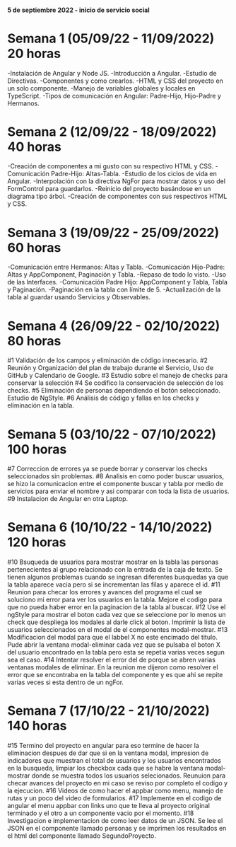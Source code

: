#### 5 de septiembre 2022 - inicio de servicio social
# Semana 1 (05/09/22 - 11/09/2022) 20 horas
-Instalación de Angular y Node JS.
-Introducción a Angular.
-Estudio de Directivas.
-Componentes y como crearlos.
-HTML y CSS del proyecto en un solo componente.
-Manejo de variables globales y locales en TypeScript.
-Tipos de comunicación en Angular: Padre-Hijo, Hijo-Padre y Hermanos.
# Semana 2 (12/09/22 - 18/09/2022) 40 horas
-Creación de componentes a mi gusto con su respectivo HTML y CSS.
-Comunicación Padre-Hijo: Altas-Tabla.
-Estudio de los ciclos de vida en Angular.
-Interpolación con la directiva NgFor para mostrar datos y uso del FormControl para guardarlos.
-Reinicio del proyecto basándose en un diagrama tipo árbol.
-Creación de componentes con sus respectivos HTML y CSS.
# Semana 3 (19/09/22 - 25/09/2022) 60 horas
-Comunicación entre Hermanos: Altas y Tabla. 
-Comunicación Hijo-Padre: Altas y AppComponent, Paginación y Tabla.
-Repaso de todo lo visto.
-Uso de las Interfaces.
-Comunicación Padre Hijo: AppComponent y Tabla, Tabla y Paginación.
-Paginación en la tabla con límite de 5.
-Actualización de la tabla al guardar usando Servicios y Observables.
# Semana 4 (26/09/22 - 02/10/2022) 80 horas
#1 Validación de los campos y eliminación de código innecesario.
#2 Reunión y Organización del plan de trabajo durante el Servicio, Uso de GitHub y Calendario de Google.
#3 Estudio sobre el manejo de checks para conservar la selección
#4 Se codifico la conservación de selección de los checks.
#5 Eliminación de personas dependiendo el botón seleccionado. Estudio de NgStyle.
#6 Análisis de código y fallas en los checks y eliminación en la tabla.
# Semana 5 (03/10/22 - 07/10/2022) 100 horas
#7 Correccion de errores ya se puede borrar y conservar los checks seleccionados sin problemas.
#8 Analisis en como poder buscar usuarios, se hizo la comunicacion entre el componente buscar y tabla por medio de servicios para enviar el nombre y asi comparar con toda la lista de usuarios. 
#9 Instalacion de Angular en otra Laptop.
# Semana 6 (10/10/22 - 14/10/2022) 120 horas
#10 Bsuqueda de usuarios para mostrar mostrar en la tabla las personas pertenecientes al grupo relacionado con la entrada de la caja de texto. Se tienen algunos problemas cuando se ingresan diferentes busquedas ya que la tabla aparece vacia pero si se incrementan las filas y aparece el id.
#11 Reunion para checar los errores y avances del programa el cual se soluciono mi error para ver los usuarios en la tabla. Mejore el codigo para que no pueda haber error en la paginacion de la tabla al buscar.
#12 Use el ngStyle para mostrar el boton cada vez que se seleccione por lo menos un check que despliega los modales al darle click al boton. Imprimir la lista de usuarios seleccionados en el modal de el componentes modal-mostrar.
#13 Modificacion del modal para que el labbel X no este encimado del titulo. Pude abrir la ventana modal-eliminar cada vez que se pulsaba el boton X del usuario encontrado en la tabla pero esta se repetia varias veces segun sea el caso.
#14 Intentar resolver el error del de porque se abren varias ventanas modales de eliminar. En la reunion me dijeron como resolver el error que se encontraba en la tabla del componente y es que ahi se repite varias veces si esta dentro de un ngFor.
# Semana 7 (17/10/22 - 21/10/2022) 140 horas
#15 Termino del proyecto en angular para eso termine de hacer la eliminacion despues de dar que si en la ventana modal, impresion de indicadores que muestran el total de usuarios y los usuarios encontrados en la busqueda, limpiar los checkbox cada que se habre la ventana modal-mostrar donde se muestra todos los usuarios selecionados. Reunuion para checar avances del proyecto en mi caso se reviso por completo el codigo y la ejecucion.
#16 Videos de como hacer el appbar como menu, manejo de rutas y un poco del video de formularios.
#17 Implemente en el codigo de angular el menu appbar con links uno que te lleva al proyecto original terminado y el otro a un componente vacio por el momento.
#18 Investigacion e implementacion de como leer datos de un JSON. Se lee el JSON en el componente llamado personas y se imprimen los resultados en el html del componente llamado SegundoProyecto.
